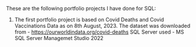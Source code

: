 These are the following portfolio projects I have done for SQL:

1. The first portfolio project is based on Covid Deaths and Covid Vaccinations Data as on 8th August, 2023.
   The dataset was downloaded from - https://ourworldindata.org/covid-deaths
   SQL Server used - MS SQL Server Managemet Studio 2022 
